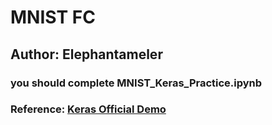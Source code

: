 # MNIST FC
## Author: Elephantameler
### you should complete MNIST_Keras_Practice.ipynb
### Reference: [Keras Official Demo](https://github.com/keras-team/keras/blob/master/examples/mnist_cnn.py)
